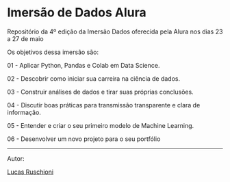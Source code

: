 # Imersão de Dados Alura

Repositório da 4º edição da Imersão Dados oferecida pela Alura nos dias 23 a 27 de maio

Os objetivos dessa imersão são: 

01 - 
Aplicar Python, Pandas e Colab em Data Science.

02 - 
Descobrir como iniciar sua carreira na ciência de dados.

03 - 
Construir análises de dados e tirar suas próprias conclusões.

04 - 
Discutir boas práticas para transmissão transparente e clara de informação.

05 - 
Entender e criar o seu primeiro modelo de Machine Learning.

06 - 
Desenvolver um novo projeto para o seu portfólio

---
Autor:

<a href="https://www.linkedin.com/in/lucasruschioni/">Lucas Ruschioni</a>
